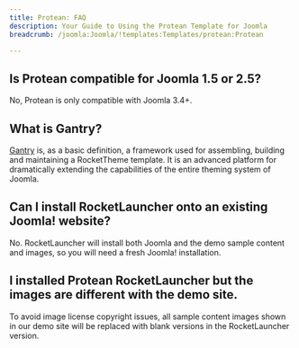 ```yaml
---
title: Protean: FAQ
description: Your Guide to Using the Protean Template for Joomla
breadcrumb: /joomla:Joomla/!templates:Templates/protean:Protean

---
```


## Is Protean compatible for Joomla 1.5 or 2.5?

No, Protean is only compatible with Joomla 3.4+.

## What is Gantry?

[Gantry][gantry] is, as a basic definition, a framework used for assembling, building and maintaining a RocketTheme template. It is an advanced platform for dramatically extending the capabilities of the entire theming system of Joomla.

## Can I install RocketLauncher onto an existing Joomla! website?

No. RocketLauncher will install both Joomla and the demo sample content and images, so you will need a fresh Joomla! installation.

## I installed Protean RocketLauncher but the images are different with the demo site.

To avoid image license copyright issues, all sample content images shown in our demo site will be replaced with blank versions in the RocketLauncher version.

[gantry]: http://gantry.org/
[forum]: http://www.rockettheme.com/forum/joomla-template-protean
[roksprocket]: http://www.rockettheme.com/joomla/extensions/roksprocket
